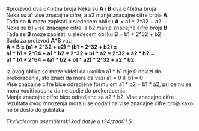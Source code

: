 #proizvod dva 64bitna broja
Neka su <b>A</b> i <b>B</b> dva 64bitna broja  
Neka su a1 vise znacajne cifre, a a2 manje znacajne cifre broja <b>A</b>.  
Tada se <b>A</b> moze zapisati u sledecem obliku  <b>A</b> = a1 * 2^32 + a2   
Neka su b1 vise znacajne cifre, a b2 manje znacajne cifre broja <b>B</b>.  
Tada se <b>B</b> moze zapisati u sledecem obliku  <b>B</b> = b1 * 2^32 + b2   
Sada za proizvod <b>A</b>*<b>B</b> vazi   
	<b>A * B = (a1 * 2^32 + a2) * (b1 * 2^32 + b2) =  
	a1 * b1 * 2^64 + a1 * b2 * 2^32 + b1 * a2 * 2^32 + a2 * b2 =  
	a1 * b1 * 2^64 + (a1 * b2 + b1 * a2) * 2^32 + a2 * b2</b>   
   
   Iz ovog oblika se moze videti da ukoliko a1 * b1 nije 0 dolazi do prekoracenja, sto znaci da mora da vazi a1 = 0 ili b1 = 0   
   Vise znacajne cifre bice odredjene formulom a1 * b2 + b1 * a2, pri cemu se mora voditi racuna da ne dodje do prekoracenja   
   Manje znacajne cifre bice odredjene sa a2 * b2. Vise znacajne cifre rezultata ovog mnozenja moraju se dodati na vise znacajne cifre broja kako ne bi doslo do gubitaka   

   <i>Ekvivalentan asemblerski kod dat je u t34/zad01.S<i>